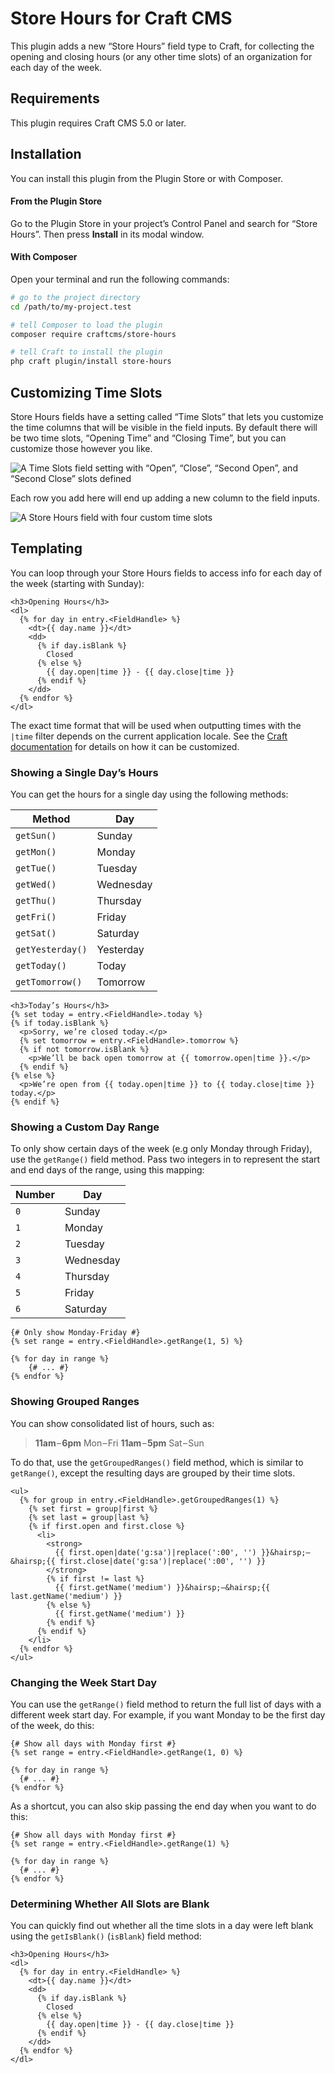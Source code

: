 # Store Hours for Craft CMS

This plugin adds a new “Store Hours” field type to Craft, for collecting the opening and closing hours (or any other time slots) of an organization for each day of the week.

## Requirements

This plugin requires Craft CMS 5.0 or later.

## Installation

You can install this plugin from the Plugin Store or with Composer.

#### From the Plugin Store

Go to the Plugin Store in your project’s Control Panel and search for “Store Hours”. Then press **Install** in its modal window.

#### With Composer

Open your terminal and run the following commands:

```bash
# go to the project directory
cd /path/to/my-project.test

# tell Composer to load the plugin
composer require craftcms/store-hours

# tell Craft to install the plugin
php craft plugin/install store-hours
```

## Customizing Time Slots

Store Hours fields have a setting called “Time Slots” that lets you customize the time columns that will be visible in the field inputs. By default there will be two time slots, “Opening Time” and “Closing Time”, but you can customize those however you like.

![A Time Slots field setting with “Open”, “Close”, “Second Open”, and “Second Close” slots defined](assets/time-slots.png)

Each row you add here will end up adding a new column to the field inputs.

![A Store Hours field with four custom time slots](assets/field.png)

## Templating

You can loop through your Store Hours fields to access info for each day of the week (starting with Sunday):

```twig
<h3>Opening Hours</h3>
<dl>
  {% for day in entry.<FieldHandle> %}
    <dt>{{ day.name }}</dt>
    <dd>
      {% if day.isBlank %}
        Closed
      {% else %}
        {{ day.open|time }} - {{ day.close|time }}
      {% endif %}
    </dd>
  {% endfor %}
</dl>
```

The exact time format that will be used when outputting times with the `|time` filter depends on the current application locale. See the [Craft documentation](https://docs.craftcms.com/v3/dev/filters.html#time) for details on how it can be customized.

### Showing a Single Day’s Hours

You can get the hours for a single day using the following methods:

| Method | Day |
| ------ | --- |
| `getSun()` | Sunday |
| `getMon()` | Monday |
| `getTue()` | Tuesday |
| `getWed()` | Wednesday |
| `getThu()` | Thursday |
| `getFri()` | Friday |
| `getSat()` | Saturday |
| `getYesterday()` | Yesterday |
| `getToday()` | Today |
| `getTomorrow()` | Tomorrow |

```twig
<h3>Today’s Hours</h3>
{% set today = entry.<FieldHandle>.today %}
{% if today.isBlank %}
  <p>Sorry, we’re closed today.</p>
  {% set tomorrow = entry.<FieldHandle>.tomorrow %}
  {% if not tomorrow.isBlank %}
    <p>We’ll be back open tomorrow at {{ tomorrow.open|time }}.</p>
  {% endif %}
{% else %}
  <p>We’re open from {{ today.open|time }} to {{ today.close|time }} today.</p>
{% endif %}
``` 

### Showing a Custom Day Range

To only show certain days of the week (e.g only Monday through Friday), use the `getRange()` field method. Pass two integers in to represent the start and end days of the range, using this mapping:

| Number | Day       |
| ------ | --------- |
| `0`    | Sunday    |
| `1`    | Monday    |
| `2`    | Tuesday   |
| `3`    | Wednesday |
| `4`    | Thursday  |
| `5`    | Friday    |
| `6`    | Saturday  |

```twig
{# Only show Monday-Friday #}
{% set range = entry.<FieldHandle>.getRange(1, 5) %}

{% for day in range %}
    {# ... #}
{% endfor %}
```

### Showing Grouped Ranges

You can show consolidated list of hours, such as:

> **11am** – **6pm** Mon – Fri
> **11am** – **5pm** Sat – Sun

To do that, use the `getGroupedRanges()` field method, which is similar to `getRange()`, except the resulting days are grouped by their time slots.

```twig
<ul>
  {% for group in entry.<FieldHandle>.getGroupedRanges(1) %}
    {% set first = group|first %}
    {% set last = group|last %}
    {% if first.open and first.close %}
      <li>
        <strong>
          {{ first.open|date('g:sa')|replace(':00', '') }}&hairsp;–&hairsp;{{ first.close|date('g:sa')|replace(':00', '') }}
        </strong>
        {% if first != last %}
          {{ first.getName('medium') }}&hairsp;–&hairsp;{{ last.getName('medium') }}
        {% else %}
          {{ first.getName('medium') }}
        {% endif %}
      {% endif %}
    </li>  
  {% endfor %}
</ul>
```

### Changing the Week Start Day

You can use the `getRange()` field method to return the full list of days with a different week start day. For example, if you want Monday to be the first day of the week, do this:

```twig
{# Show all days with Monday first #}
{% set range = entry.<FieldHandle>.getRange(1, 0) %}

{% for day in range %}
  {# ... #}
{% endfor %}
```

As a shortcut, you can also skip passing the end day when you want to do this:

```twig
{# Show all days with Monday first #}
{% set range = entry.<FieldHandle>.getRange(1) %}

{% for day in range %}
  {# ... #}
{% endfor %}
```

### Determining Whether All Slots are Blank

You can quickly find out whether all the time slots in a day were left blank using the `getIsBlank()` (`isBlank`) field method:

```twig
<h3>Opening Hours</h3>
<dl>
  {% for day in entry.<FieldHandle> %}
    <dt>{{ day.name }}</dt>
    <dd>
      {% if day.isBlank %}
        Closed
      {% else %}
        {{ day.open|time }} - {{ day.close|time }}
      {% endif %}
    </dd>
  {% endfor %}
</dl>
```
